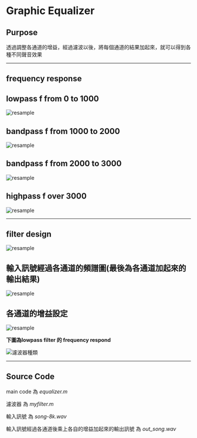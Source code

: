 Graphic Equalizer
======
Purpose
--

透過調整各通道的增益，經過濾波以後，將每個通道的結果加起來，就可以得到各種不同聲音效果
*****************************************************************************************
frequency response
--

lowpass f from 0 to 1000
 --
 
   ![resample](https://github.com/DigitalSignalProcessingNTUT2018/lab-5-graphic-equalizer-106360241/blob/master/lowpass.PNG)
 
 bandpass f from 1000 to 2000
 --
 
  ![resample](https://github.com/DigitalSignalProcessingNTUT2018/lab-5-graphic-equalizer-106360241/blob/master/bandpass1.PNG)

bandpass f from 2000 to 3000
 --
 
  ![resample](https://github.com/DigitalSignalProcessingNTUT2018/lab-5-graphic-equalizer-106360241/blob/master/bandpass2.PNG)
  
 highpass f over 3000
 --
  
  ![resample](https://github.com/DigitalSignalProcessingNTUT2018/lab-5-graphic-equalizer-106360241/blob/master/highpass.PNG)

*****************************************
filter design
--

  ![resample](https://github.com/DigitalSignalProcessingNTUT2018/lab-5-graphic-equalizer-106360241/blob/master/%E6%BF%BE%E6%B3%A2%E5%99%A8%E8%A8%AD%E8%A8%88.PNG)

輸入訊號經過各通道的頻譜圖(最後為各通道加起來的輸出結果)
--

  ![resample](https://github.com/DigitalSignalProcessingNTUT2018/lab-5-graphic-equalizer-106360241/blob/master/%E9%A0%BB%E8%AD%9C%E5%9C%96.PNG)
  
 各通道的增益設定
 --
 
  ![resample](https://github.com/DigitalSignalProcessingNTUT2018/lab-5-graphic-equalizer-106360241/blob/master/%E5%80%8B%E9%80%9A%E9%81%93%E5%A2%9E%E7%9B%8A.PNG)
  

  
 **下圖為lowpass filter 的 frequency respond**
 
 
![濾波器種類](https://github.com/DigitalSignalProcessingNTUT2018/lab-3-resampling-106360241/blob/master/LP_freqz.PNG) 

 
*******************************************************************************************

Source Code
--

main code 為 *equalizer.m*

濾波器 為 *myfilter.m*

輸入訊號 為 *song-8k.wav*

輸入訊號經過各通道後乘上各自的增益加起來的輸出訊號 為 *out_song.wav*
 


